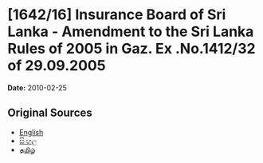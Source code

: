 # [1642/16] Insurance Board of Sri Lanka - Amendment to the Sri Lanka Rules of 2005 in Gaz. Ex .No.1412/32 of 29.09.2005

**Date:** 2010-02-25

## Original Sources

- [English](https://documents.gov.lk/view/extra-gazettes/2010/2/1642-16_E.pdf)
- [සිංහල](https://documents.gov.lk/view/extra-gazettes/2010/2/1642-16_S.pdf)
- [தமிழ்](https://documents.gov.lk/view/extra-gazettes/2010/2/1642-16_T.pdf)
